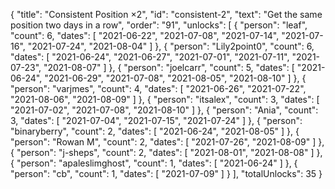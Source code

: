 {
  "title": "Consistent Position ×2",
  "id": "consistent-2",
  "text": "Get the same position two days in a row",
  "order": "91",
  "unlocks": [
    {
      "person": "leaf",
      "count": 6,
      "dates": [
        "2021-06-22",
        "2021-07-08",
        "2021-07-14",
        "2021-07-16",
        "2021-07-24",
        "2021-08-04"
      ]
    },
    {
      "person": "Lily2point0",
      "count": 6,
      "dates": [
        "2021-06-24",
        "2021-06-27",
        "2021-07-01",
        "2021-07-11",
        "2021-07-23",
        "2021-08-07"
      ]
    },
    {
      "person": "joelcarr",
      "count": 5,
      "dates": [
        "2021-06-24",
        "2021-06-29",
        "2021-07-08",
        "2021-08-05",
        "2021-08-10"
      ]
    },
    {
      "person": "varjmes",
      "count": 4,
      "dates": [
        "2021-06-26",
        "2021-07-22",
        "2021-08-06",
        "2021-08-09"
      ]
    },
    {
      "person": "itsalex",
      "count": 3,
      "dates": [
        "2021-07-02",
        "2021-07-08",
        "2021-08-10"
      ]
    },
    {
      "person": "Ania",
      "count": 3,
      "dates": [
        "2021-07-04",
        "2021-07-15",
        "2021-07-24"
      ]
    },
    {
      "person": "binaryberry",
      "count": 2,
      "dates": [
        "2021-06-24",
        "2021-08-05"
      ]
    },
    {
      "person": "Rowan M",
      "count": 2,
      "dates": [
        "2021-07-26",
        "2021-08-09"
      ]
    },
    {
      "person": "j-sheps",
      "count": 2,
      "dates": [
        "2021-08-01",
        "2021-08-08"
      ]
    },
    {
      "person": "apaleslimghost",
      "count": 1,
      "dates": [
        "2021-06-24"
      ]
    },
    {
      "person": "cb",
      "count": 1,
      "dates": [
        "2021-07-09"
      ]
    }
  ],
  "totalUnlocks": 35
}